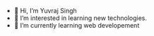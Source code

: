 - 👋 Hi, I’m Yuvraj Singh
- 👀 I’m interested in learning new technologies.
- 🌱 I’m currently learning web developement

<!---
yuvraj9056/yuvraj9056 is a ✨ special ✨ repository because its `README.md` (this file) appears on your GitHub profile.
You can click the Preview link to take a look at your changes.
--->
